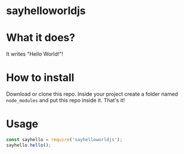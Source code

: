 # sayhelloworldjs
# What it does?
It writes "Hello World!"!

# How to install
Download or clone this repo. Inside your project create a folder named ```node_modules``` and put this repo inside it. That's it!

# Usage
```javascript
const sayhello = require('sayhelloworldjs');
sayhello.hello();
```
